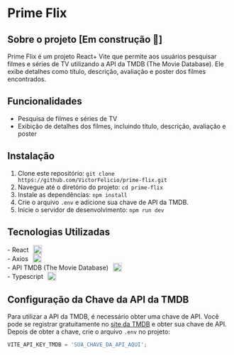 # Prime Flix

## Sobre o projeto  [Em construção 👷]

Prime Flix é um projeto React+ Vite que permite aos usuários pesquisar filmes e séries de TV utilizando a API da TMDB (The Movie Database). Ele exibe detalhes como título, descrição, avaliação e poster dos filmes encontrados.

## Funcionalidades

-   Pesquisa de filmes e séries de TV
-   Exibição de detalhes dos filmes, incluindo título, descrição, avaliação e poster

## Instalação

1. Clone este repositório: `git clone https://github.com/VictorFelicio/prime-flix.git`
2. Navegue até o diretório do projeto: `cd prime-flix`
3. Instale as dependências: `npm install`
4. Crie o arquivo `.env` e adicione sua chave de API da TMDB.
5. Inicie o servidor de desenvolvimento: `npm run dev`

## Tecnologias Utilizadas

<div style="display: flex; align-items: center">
    - React <a style="margin-left: 10px"  href="https://skillicons.dev">
      <img src="https://skillicons.dev/icons?i=react&theme=dark" alt="React" style="width: 20px; height: 20px;">
    </a>
</div>
<div style="display: flex; align-items: center">
    - Axios <a style="margin-left: 10px"  href="https://skillicons.dev">
      <img src="https://skillicons.dev/icons?i=actix&theme=dark" alt="React" style="width: 20px; height: 20px;">
    </a>
</div>
<div style="display: flex; align-items: center">
    - API TMDB (The Movie Database) <a style="margin-left: 10px"  href="https://skillicons.dev">
      <img src="https://skillicons.dev/icons?i=crystal&theme=dark" alt="React" style="width: 20px; height: 20px;">
    </a>
</div>
<div style="display: flex; align-items: center">
    - Typescript <a style="margin-left: 10px"  href="https://skillicons.dev">
      <img src="https://skillicons.dev/icons?i=typescript&theme=dark" alt="React" style="width: 20px; height: 20px;">
    </a>
</div>

## Configuração da Chave da API da TMDB

Para utilizar a API da TMDB, é necessário obter uma chave de API. Você pode se registrar gratuitamente no [site da TMDB](https://www.themoviedb.org/) e obter sua chave de API. Depois de obter a chave, crie o arquivo `.env` no projeto:

```javascript
VITE_API_KEY_TMDB = 'SUA_CHAVE_DA_API_AQUI';
```
